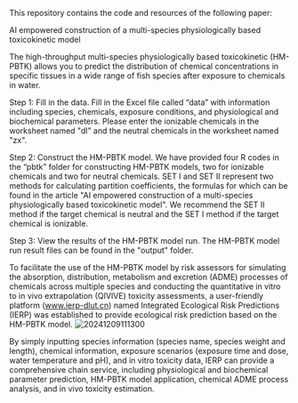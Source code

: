 This repository contains the code and resources of the following paper:

AI empowered construction of a multi-species physiologically based toxicokinetic model

The high-throughput multi-species physiologically based toxicokinetic (HM-PBTK) allows you to predict the distribution of chemical concentrations in specific tissues in a wide range of fish species after exposure to chemicals in water.

Step 1: Fill in the data. Fill in the Excel file called “data” with information including species, chemicals, exposure conditions, and physiological and biochemical parameters. 
Please enter the ionizable chemicals in the worksheet named "dl" and the neutral chemicals in the worksheet named "zx".

Step 2: Construct the HM-PBTK model. We have provided four R codes in the “pbtk” folder for constructing HM-PBTK models, two for ionizable chemicals and two for neutral chemicals.
SET I and SET II represent two methods for calculating partition coefficients, the formulas for which can be found in the article "AI empowered construction of a multi-species physiologically based toxicokinetic model".
We recommend the SET II method if the target chemical is neutral and the SET I method if the target chemical is ionizable.

Step 3: View the results of the HM-PBTK model run. The HM-PBTK model run result files can be found in the "output" folder.


To facilitate the use of the HM-PBTK model by risk assessors for simulating the absorption, distribution, metabolism and excretion (ADME) processes of chemicals across multiple species and conducting the quantitative in vitro to in vivo extrapolation (QIVIVE) toxicity assessments, a user-friendly platform (www.ierp-dlut.cn) named Integrated Ecological Risk Predictions (IERP) was established to provide ecological risk prediction based on the HM-PBTK model.
![20241209111300](https://github.com/user-attachments/assets/7377052b-1b61-411a-8787-6fdf71317e99)

By simply inputting species information (species name, species weight and length), chemical information, exposure scenarios (exposure time and dose, water temperature and pH), and in vitro toxicity data, IERP can provide a comprehensive chain service, including physiological and biochemical parameter prediction, HM-PBTK model application, chemical ADME process analysis, and in vivo toxicity estimation.
